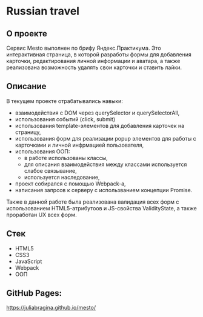 # Russian travel

## О проекте
Сервис Mesto выполнен по брифу Яндекс.Практикума. Это интерактивная страница, в которой разработы формы для добавления карточки, редактирования личной информации и аватара, а также реализована возможность удалять свои карточки и ставить лайки.

## Описание
В текущем проекте отрабатывались навыки:
- взаимодействия с DOM через querySelector и querySelectorAll,
- использования событий (click, submit)
- использования template-элементов для добавления карточек на страницу,
- использования форм для реализации popup элементов для работы с карточками и личной инфрмацией пользователя, 
- использования ООП:
  - в работе использованы классы, 
  - для описания взаимодействия между классами используется слабое связывание,
  - используется наследование,
- проект собирался с помощью Webpack-a,
- написания запрсов к серверу с использванием концепции Promise.

Также в данной работе была реализована валидация всех форм с использованием HTML5-атрибутоов и JS-свойства ValidityState, а также проработан UX всех форм. 

## Стек
- HTML5
- CSS3
- JavaScript
- Webpack
- ООП

## GitHub Pages:
https://juliabragina.github.io/mesto/
